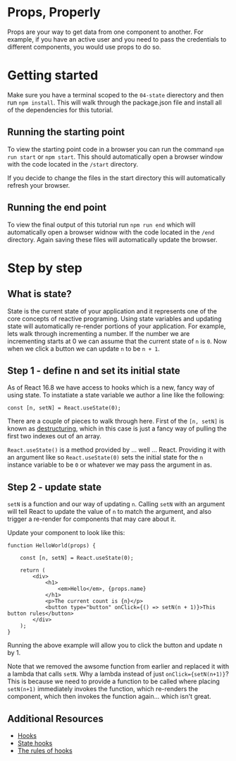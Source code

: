 # Props, Properly
Props are your way to get data from one component to another. For example, if you have an active user and you need to pass the credentials to different components, you would use props to do so.

# Getting started
Make sure you have a terminal scoped to the `04-state` dierectory and then run `npm install`. This will walk through the package.json file and install all of the dependencies for this tutorial.

## Running the starting point
To view the starting point code in a browser you can run the command `npm run start` or `npm start`. This should automatically open a browser window with the code located in the `/start` directory.

If you decide to change the files in the start directory this will automatically refresh your browser.

## Running the end point
To view the final output of this tutorial run `npm run end` which will automatically open a browser widnow with the code located in the `/end` directory. Again saving these files will automatically update the browser.

# Step by step
## What is state?
State is the current state of your application and it represents one of the core concepts of reactive programing. Using state variables and updating state will automatically re-render portions of your application. For example, lets walk through incrementing a number. If the number we are incrementing starts at 0 we can assume that the current state of `n` is `0`. Now when we click a button we can update `n` to be `n + 1`.

## Step 1 - define n and set its initial state
As of React 16.8 we have access to hooks which is a new, fancy way of using state. To instatiate a state variable we author a line like the following:
```
const [n, setN] = React.useState(0);
```

There are a couple of pieces to walk through here. First of the `[n, setN]` is known as [destructuring](https://codeburst.io/using-destructing-for-objects-and-arrays-and-its-practical-examples-e3ebb13170e5), which in this case is just a fancy way of pulling the first two indexes out of an array.

`React.useState()` is a method provided by ... well ... React. Providing it with an argument like so `React.useState(0)` sets the initial state for the `n` instance variable to be `0` or whatever we may pass the argument in as.

## Step 2 - update state
`setN` is a function and our way of updating `n`. Calling `setN` with an argument will tell React to update the value of `n` to match the argument, and also trigger a re-render for components that may care about it.

Update your component to look like this:
```
function HelloWorld(props) {

    const [n, setN] = React.useState(0);
    
    return (
        <div>
            <h1>
                <em>Hello</em>, {props.name}
            </h1>
            <p>The current count is {n}</p>
            <button type="button" onClick={() => setN(n + 1)}>This button rules</button>
        </div>
    );
}
```
Running the above example will allow you to click the button and update n by 1. 

Note that we removed the awsome function from earlier and replaced it with a lambda that calls `setN`. Why a lambda instead of just `onClick={setN(n+1)}`? This is because we need to provide a function to be called where placing `setN(n+1)` immediately invokes the function, which re-renders the component, which then invokes the function again... which isn't great.

## Additional Resources
- [Hooks](https://reactjs.org/docs/hooks-intro.html)
- [State hooks](https://reactjs.org/docs/hooks-state.html)
- [The rules of hooks](https://reactjs.org/docs/hooks-rules.html)
